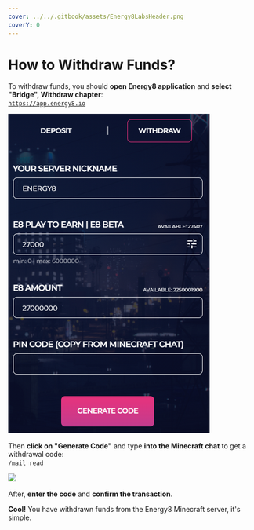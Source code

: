 ```yaml
---
cover: ../../.gitbook/assets/Energy8LabsHeader.png
coverY: 0
---
```


# How to Withdraw Funds?

To withdraw funds, you should **open Energy8 application** and **select "Bridge", Withdraw chapter**:\
[`https://app.energy8.io`](https://app.energy8.io/)

![](../../.gitbook/assets/444.png)

Then **click on "Generate Code"** and type **into the Minecraft chat** to get a withdrawal code:\
`/mail read`

![](../../.gitbook/assets/photo\_2022-06-13\_05-30-35.jpg)

After, **enter the code** and **confirm the transaction**.

**Cool!** You have withdrawn funds from the Energy8 Minecraft server, it's simple.
